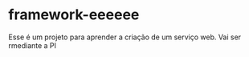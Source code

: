 # framework-eeeeee

Esse é um projeto para aprender a criação de um serviço web.
Vai ser rmediante a PI
